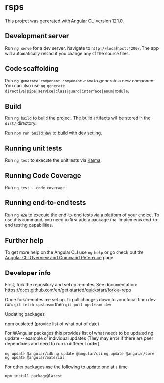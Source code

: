 # rsps

This project was generated with [Angular CLI](https://github.com/angular/angular-cli) version 12.1.0.

## Development server

Run `ng serve` for a dev server. Navigate to `http://localhost:4200/`. The app will automatically reload if you change any of the source files.

## Code scaffolding

Run `ng generate component component-name` to generate a new component. You can also use `ng generate directive|pipe|service|class|guard|interface|enum|module`.

## Build

Run `ng build` to build the project. The build artifacts will be stored in the `dist/` directory.

Run `npm run build:dev` to build with dev setting.

## Running unit tests

Run `ng test` to execute the unit tests via [Karma](https://karma-runner.github.io).

## Running Code Coverage

Run `ng test --code-coverage`

## Running end-to-end tests

Run `ng e2e` to execute the end-to-end tests via a platform of your choice. To use this command, you need to first add a package that implements end-to-end testing capabilities.

## Further help

To get more help on the Angular CLI use `ng help` or go check out the [Angular CLI Overview and Command Reference](https://angular.io/cli) page.

## Developer info

First, fork the repository and set up remotes. See documentation:
https://docs.github.com/en/get-started/quickstart/fork-a-repo

Once fork/remotes are set up, to pull changes down to your local from dev run:
`git fetch upstream`
then
`git pull upstream dev`

Updating packages

npm outdated (provide list of what out of date)

For @Angular packages this provides list of what needs to be updated
ng update 
-- example of individual updates (They may error if there are peer dependicies and need to run in different order)

`ng update @angular/cdk`
`ng update @angular/cli`
`ng update @angular/core`
`ng update @angular/material`

For other packages use the following to update one at a time

`npm install package@latest`
